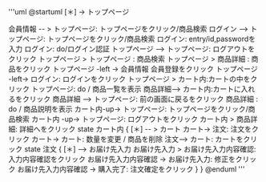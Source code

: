 '''uml
@startuml
[＊] -> トップページ

会員情報 -- > トップページ: トップページをクリック/商品検索
ログイン --> トップページ: トップページをクリック/商品検索 ログイン: entry/id,passwordを入力
ログイン: do/ログイン認証
トップページ --> トップページ: ログアウトをクリック
トップページ > トップページ : 商品検索 トップページ > 商品詳細 : 商品をクリック
トップページ -left -> 会員情報 会員登録をクリック
トップページ -left-> ログイン: ログインをクリック
トップページ > カート内:カートの中をクリック トップページ: do / 商品一覧を表示
商品詳細--> カート内:カートに入れるをクリック
商品詳細 --> トップページ: 前の画面に戻るをクリック
商品詳細 : do / 商品説明を表示
カート内-up-> トップページ: トップページをクリック/商品検索 カート内 -up-> トップページ: ログアウトをクリック
カート内 > 商品詳細: 詳細へをクリック
state カート内 {
[＊] -- > カート
カート-> 注文: 注文をクリック
カート-> カート: 数量を変更 / 商品を削除
注文--> カート: カートをクリック
state 注文 {
[＊] --> お届け先入力
お届け先入力 > お届け先入力内容確認: 入力内容確認をクリック
お届け先入力内容確認 -> お届け先入力: 修正をクリック お届け先入力内容確認 -> 購入完了: 注文確定をクリック
}
}
@enduml
'''
